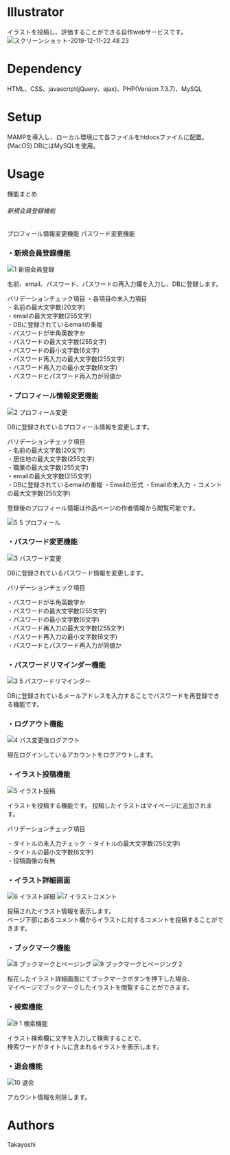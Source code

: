 # Illustrator
イラストを投稿し、評価することができる自作webサービスです。
![スクリーンショット-2019-12-11-22 48 23](https://user-images.githubusercontent.com/48384384/71505061-34ec7e00-28bf-11ea-9dac-12ed6f175bff.png)
<br>

# Dependency
HTML、CSS、javascript(jQuery、ajax)、PHP(Version 7.3.7)、MySQL

# Setup
MAMPを導入し、ローカル環境にて各ファイルをhtdocsファイルに配置。(MacOS)
DBにはMySQLを使用。

# Usage  
機能まとめ
###### 新規会員登録機能
プロフィール情報変更機能
パスワード変更機能

### ・新規会員登録機能

![1 新規会員登録](https://user-images.githubusercontent.com/48384384/71536929-767d3780-2958-11ea-8542-02eac5b50476.gif)

名前、email、パスワード、パスワードの再入力欄を入力し、DBに登録します。

バリデーションチェック項目
・各項目の未入力項目  
・名前の最大文字数(20文字)  
・emailの最大文字数(255文字)  
・DBに登録されているemailの重複  
・パスワードが半角英数字か  
・パスワードの最大文字数(255文字)  
・パスワードの最小文字数(6文字)  
・パスワード再入力の最大文字数(255文字)  
・パスワード再入力の最小文字数(6文字)  
・パスワードとパスワード再入力が同値か  

### ・プロフィール情報変更機能

![2 プロフィール変更](https://user-images.githubusercontent.com/48384384/71536931-7b41eb80-2958-11ea-8005-03cb717ee07d.gif)

DBに登録されているプロフィール情報を変更します。

バリデーションチェック項目  
・名前の最大文字数(20文字)  
・居住地の最大文字数(255文字)  
・職業の最大文字数(255文字)  
・emailの最大文字数(255文字)  
・DBに登録されているemailの重複
・Emailの形式
・Emailの未入力
・コメントの最大文字数(255文字)  

登録後のプロフィール情報は作品ページの作者情報から閲覧可能です。

![5 5 プロフィール](https://user-images.githubusercontent.com/48384384/71536942-8b59cb00-2958-11ea-86a6-14a1cd56b048.gif)

### ・パスワード変更機能

![3 パスワード変更](https://user-images.githubusercontent.com/48384384/71536933-7ed57280-2958-11ea-914b-7ed618631229.gif)

DBに登録されているパスワード情報を変更します。

バリデーションチェック項目

・パスワードが半角英数字か  
・パスワードの最大文字数(255文字)  
・パスワードの最小文字数(6文字)  
・パスワード再入力の最大文字数(255文字)  
・パスワード再入力の最小文字数(6文字)  
・パスワードとパスワード再入力が同値か  

### ・パスワードリマインダー機能

![3 5 パスワードリマインダー](https://user-images.githubusercontent.com/48384384/71551470-e90b1780-2a2b-11ea-80dc-c5ba45c425cd.gif)

DBに登録されているメールアドレスを入力することでパスワードを再登録できる機能です。

### ・ログアウト機能

![4 パス変更後ログアウト](https://user-images.githubusercontent.com/48384384/71536941-8b59cb00-2958-11ea-97b1-99c6b256b2d0.gif)

現在ログインしているアカウントをログアウトします。

### ・イラスト投稿機能

![5 イラスト投稿](https://user-images.githubusercontent.com/48384384/71536943-8bf26180-2958-11ea-8c9b-69036d627f4f.gif)

イラストを投稿する機能です。
投稿したイラストはマイページに追加されます。

バリデーションチェック項目

・タイトルの未入力チェック
・タイトルの最大文字数(255文字)  
・タイトルの最小文字数(6文字)  
・投稿画像の有無  

### ・イラスト詳細画面

![6 イラスト詳細](https://user-images.githubusercontent.com/48384384/71536945-8bf26180-2958-11ea-889c-27ddb2e97720.gif)
![7 イラストコメント](https://user-images.githubusercontent.com/48384384/71536946-8bf26180-2958-11ea-893a-d01c4ff7bbf8.gif)

投稿されたイラスト情報を表示します。  
ページ下部にあるコメント欄からイラストに対するコメントを投稿することができます。

### ・ブックマーク機能

![8 ブックマークとページング](https://user-images.githubusercontent.com/48384384/71536947-8c8af800-2958-11ea-9e6c-636149462f38.gif)
![9 ブックマークとページング２](https://user-images.githubusercontent.com/48384384/71536948-8c8af800-2958-11ea-9a03-51a282395d12.gif)

桜花したイラスト詳細画面にてブックマークボタンを押下した場合、  
マイページでブックマークしたイラストを閲覧することができます。

### ・検索機能

![9 1 検索機能](https://user-images.githubusercontent.com/48384384/71553789-b4618500-2a58-11ea-936f-57bdd2d30eb1.gif)

イラスト検索欄に文字を入力して検索することで、  
検索ワードがタイトルに含まれるイラストを表示します。

### ・退会機能

![10 退会](https://user-images.githubusercontent.com/48384384/71536949-8c8af800-2958-11ea-9877-0453844ee270.gif)

アカウント情報を削除します。



# Authors
Takayoshi
